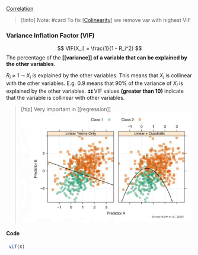 [Correlation](Correlation.md)
> [!info] Note: #card
> To fix [[Colinearity](Correlation.md)] we remove var with highest VIF

### Variance Inflation Factor (VIF)
$$ VIF(X_i) = \frac{1}{1 - R_i^2} $$
The percentage of the **[[variance]] of a variable that can be explained by the other variables**.

 $R_i$ ≈ 1 ⇾ $X_i$ is explained by the other variables. 
 This means that $X_i$ is collinear with the other variables. E.g. 0.9 means that 90% of the variance of $X_i$ is explained by the other variables.
⏫⏫ VIF values **(greater than 10)** indicate that the variable is collinear with other variables.
> [!tip] Very important in [[regression]]
![image.png](../assets/image_1674656388912_0.png)
#### Code
```r
 vif(X)
```